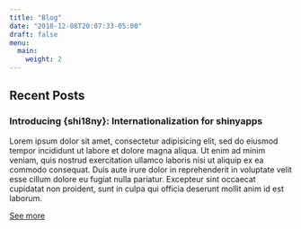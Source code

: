 ```yaml
---
title: "Blog"
date: "2018-12-08T20:07:33-05:00"
draft: false
menu:
  main:
    weight: 2
---
```


## Recent Posts



### Introducing {shi18ny}: Internationalization for shinyapps


Lorem ipsum dolor sit amet, consectetur adipisicing elit, sed do eiusmod
tempor incididunt ut labore et dolore magna aliqua. Ut enim ad minim veniam,
quis nostrud exercitation ullamco laboris nisi ut aliquip ex ea commodo
consequat. Duis aute irure dolor in reprehenderit in voluptate velit esse
cillum dolore eu fugiat nulla pariatur. Excepteur sint occaecat cupidatat non
proident, sunt in culpa qui officia deserunt mollit anim id est laborum.

[See more]()







